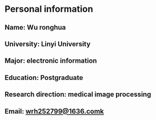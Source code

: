 # Personal information
## Name: Wu ronghua
## University: Linyi University
## Major: electronic information
## Education: Postgraduate
## Research direction: medical image processing
## Email: wrh252799@1636.comk
